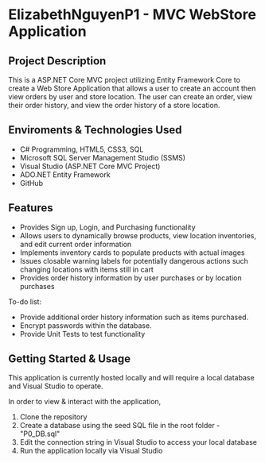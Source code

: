 # ElizabethNguyenP1 - MVC WebStore Application

## Project Description
This is a ASP.NET Core MVC project utilizing Entity Framework Core to create a Web Store Application that allows a user to create an account then view orders by user and store location. The user can create an order, view their order history, and view the order history of a store location.

## Enviroments & Technologies Used

*  C# Programming, HTML5, CSS3, SQL
*  Microsoft SQL Server Management Studio (SSMS)
*  Visual Studio (ASP.NET Core MVC Project)
*  ADO.NET Entity Framework
*  GitHub

## Features

* Provides Sign up, Login, and Purchasing functionality 
* Allows users to dynamically browse products, view location inventories, and edit current order information
* Implements inventory cards to populate products with actual images
* Issues closable warning labels for potentially dangerous actions such changing locations with items still in cart
* Provides order history information by user purchases or by location purchases

To-do list:
* Provide additional order history information such as items purchased.
* Encrypt passwords within the database.
* Provide Unit Tests to test functionality

## Getting Started & Usage
This application is currently hosted locally and will require a local database and Visual Studio to operate. 

In order to view & interact with the application, 
1. Clone the repository 
2. Create a database using the seed SQL file in the root folder - "P0_DB.sql"
3. Edit the connection string in Visual Studio to access your local database
4. Run the application locally via Visual Studio

